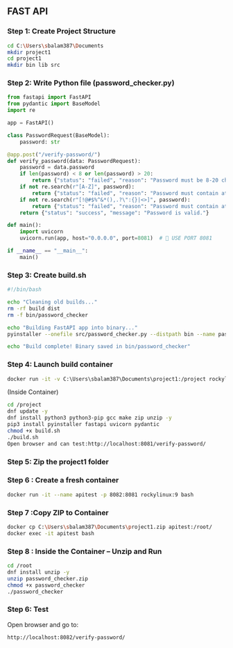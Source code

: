 ## **FAST API**

### **Step 1: Create Project Structure**
```bash
cd C:\Users\sbalam387\Documents
mkdir project1
cd project1
mkdir bin lib src
```

### **Step 2: Write Python file (password_checker.py)**
```python
from fastapi import FastAPI
from pydantic import BaseModel
import re

app = FastAPI()

class PasswordRequest(BaseModel):
    password: str

@app.post("/verify-password/")
def verify_password(data: PasswordRequest):
    password = data.password
    if len(password) < 8 or len(password) > 20:
        return {"status": "failed", "reason": "Password must be 8-20 characters."}
    if not re.search(r"[A-Z]", password):
        return {"status": "failed", "reason": "Password must contain at least one uppercase letter."}
    if not re.search(r"[!@#$%^&*(),.?\":{}|<>]", password):
        return {"status": "failed", "reason": "Password must contain at least one special character."}
    return {"status": "success", "message": "Password is valid."}

def main():
    import uvicorn
    uvicorn.run(app, host="0.0.0.0", port=8081)  # 🚨 USE PORT 8081

if __name__ == "__main__":
    main()
```

### **Step 3: Create build.sh**
```bash
#!/bin/bash

echo "Cleaning old builds..."
rm -rf build dist
rm -f bin/password_checker

echo "Building FastAPI app into binary..."
pyinstaller --onefile src/password_checker.py --distpath bin --name password_checker

echo "Build complete! Binary saved in bin/password_checker"
```

### **Step 4: Launch build container**
```bash
docker run -it -v C:\Users\sbalam387\Documents\project1:/project rockylinux:9 bash
```
(Inside Container)
```bash
cd /project
dnf update -y
dnf install python3 python3-pip gcc make zip unzip -y
pip3 install pyinstaller fastapi uvicorn pydantic
chmod +x build.sh
./build.sh
Open browser and can test:http://localhost:8081/verify-password/

```

### **Step 5: Zip the project1 folder**

### **Step 6 : Create a fresh container**
```bash
docker run -it --name apitest -p 8082:8081 rockylinux:9 bash
```

### **Step 7 :Copy ZIP to Container**

```bash
docker cp C:\Users\sbalam387\Documents\project1.zip apitest:/root/
docker exec -it apitest bash
```

### **Step 8 : Inside the Container – Unzip and Run**
```bash
cd /root
dnf install unzip -y
unzip password_checker.zip
chmod +x password_checker
./password_checker
```


### **Step 6: Test**
Open browser and go to:
```
http://localhost:8082/verify-password/
```
